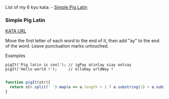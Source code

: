 List of my 6 kyu kata:
	- [Simple Pig Latin](#simple-pig-latin)


### Simple Pig Latin 

[KATA URL](https://www.codewars.com/kata/simple-pig-latin/train/javascript)

Move the first letter of each word to the end of it, then add "ay" to the end of the word. Leave punctuation marks untouched.

Examples
```
pigIt('Pig latin is cool'); // igPay atinlay siay oolcay
pigIt('Hello world !');     // elloHay orldWay !
```

```javascript

function pigIt(str){
  return str.split(' ').map(a => a.length > 1 ? a.substring(1) + a.substring(0,1) + "ay" : a ).join(" "); 
}

```
